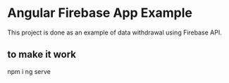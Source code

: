 # Angular Firebase App Example

This project is done as an example of data withdrawal using Firebase API.

## to make it work

npm i
ng serve

